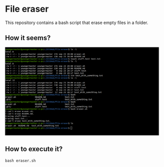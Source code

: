 # File eraser

This repository contains a bash script that erase empty files in a folder.

## How it seems?

<DIV ALIGN = "center">

![picture.png](/assets/images/picture.png)

</DIV>


## How to execute it?

	bash eraser.sh
